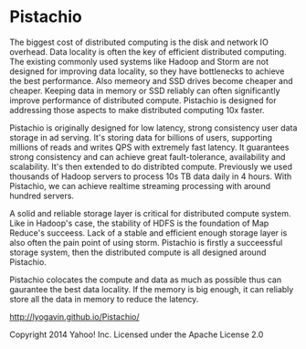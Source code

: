 Pistachio
==========
The biggest cost of distributed computing is the disk and network IO overhead. Data locality is often the key of efficient distributed computing. The existing commonly used systems like Hadoop and Storm are not designed for improving data locality, so they have bottlenecks to achieve the best performance. Also memeory and SSD drives become cheaper and cheaper. Keeping data in memory or SSD reliably can often significantly improve performance of distributed compute. Pistachio is designed for addressing those aspects to make distributed computing 10x faster.

Pistachio is originally designed for low latency, strong consistency user data storage in ad serving. It's storing data for billions of users, supporting millions of reads and writes QPS with extremely fast latency. It guarantees strong consistency and can achieve great fault-tolerance, availability and scalability. It's then extended to do distribted compute. Previously we used thousands of Hadoop servers to process 10s TB data daily in 4 hours. With Pistachio, we can achieve realtime streaming processing with around hundred servers.

A solid and reliable storage layer is critical for distributed compute system. Like in Hadoop's case, the stability of HDFS is the foundation of Map Reduce's succeess. Lack of a stable and efficient enough storage layer is also often the pain point of using storm. Pistachio is firstly a succeessful storage system, then the distributed compute is all designed around Pistachio.

Pistachio colocates the compute and data as much as possible thus can gaurantee the best data locality. If the memory is big enough, it can reliably store all the data in memory to reduce the latency.

http://lyogavin.github.io/Pistachio/

Copyright 2014 Yahoo! Inc. Licensed under the Apache License 2.0

